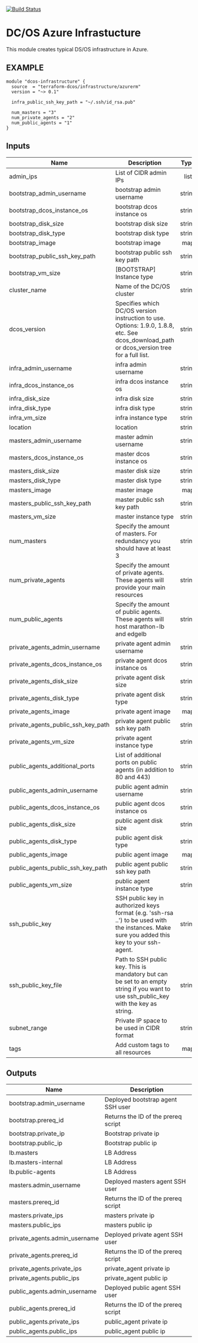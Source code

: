 [![Build Status](https://jenkins-terraform.mesosphere.com/service/dcos-terraform-jenkins/job/dcos-terraform/job/terraform-azurerm-infrastructure/job/master/badge/icon)](https://jenkins-terraform.mesosphere.com/service/dcos-terraform-jenkins/job/dcos-terraform/job/terraform-azurerm-infrastructure/job/master/)
# DC/OS Azure Infrastucture

This module creates typical DS/OS infrastructure in Azure.

## EXAMPLE

```hcl
module "dcos-infrastructure" {
  source  = "terraform-dcos/infrastructure/azurerm"
  version = "~> 0.1"

  infra_public_ssh_key_path = "~/.ssh/id_rsa.pub"

  num_masters = "3"
  num_private_agents = "2"
  num_public_agents = "1"
}
```


## Inputs

| Name | Description | Type | Default | Required |
|------|-------------|:----:|:-----:|:-----:|
| admin_ips | List of CIDR admin IPs | list | - | yes |
| bootstrap_admin_username | bootstrap admin username | string | `` | no |
| bootstrap_dcos_instance_os | bootstrap dcos instance os | string | `` | no |
| bootstrap_disk_size | bootstrap disk size | string | `` | no |
| bootstrap_disk_type | bootstrap disk type | string | `Standard_LRS` | no |
| bootstrap_image | bootstrap image | map | `<map>` | no |
| bootstrap_public_ssh_key_path | bootstrap public ssh key path | string | `` | no |
| bootstrap_vm_size | [BOOTSTRAP] Instance type | string | `Standard_B2s` | no |
| cluster_name | Name of the DC/OS cluster | string | - | yes |
| dcos_version | Specifies which DC/OS version instruction to use. Options: 1.9.0, 1.8.8, etc. See dcos_download_path or dcos_version tree for a full list. | string | `1.11.4` | no |
| infra_admin_username | infra admin username | string | `dcos_admin` | no |
| infra_dcos_instance_os | infra dcos instance os | string | `centos_7.3` | no |
| infra_disk_size | infra disk size | string | `128` | no |
| infra_disk_type | infra disk type | string | `Standard_LRS` | no |
| infra_vm_size | infra instance type | string | `Standard_DS11_v2` | no |
| location | location | string | `` | no |
| masters_admin_username | master admin username | string | `` | no |
| masters_dcos_instance_os | master dcos instance os | string | `` | no |
| masters_disk_size | master disk size | string | `` | no |
| masters_disk_type | master disk type | string | `Standard_LRS` | no |
| masters_image | master image | map | `<map>` | no |
| masters_public_ssh_key_path | master public ssh key path | string | `` | no |
| masters_vm_size | master instance type | string | `Standard_D4s_v3` | no |
| num_masters | Specify the amount of masters. For redundancy you should have at least 3 | string | `3` | no |
| num_private_agents | Specify the amount of private agents. These agents will provide your main resources | string | `1` | no |
| num_public_agents | Specify the amount of public agents. These agents will host marathon-lb and edgelb | string | `1` | no |
| private_agents_admin_username | private agent admin username | string | `` | no |
| private_agents_dcos_instance_os | private agent dcos instance os | string | `` | no |
| private_agents_disk_size | private agent disk size | string | `` | no |
| private_agents_disk_type | private agent disk type | string | `Standard_LRS` | no |
| private_agents_image | private agent image | map | `<map>` | no |
| private_agents_public_ssh_key_path | private agent public ssh key path | string | `` | no |
| private_agents_vm_size | private agent instance type | string | `Standard_D4s_v3` | no |
| public_agents_additional_ports | List of additional ports on public agents (in addition to 80 and 443) | string | `<list>` | no |
| public_agents_admin_username | public agent admin username | string | `` | no |
| public_agents_dcos_instance_os | public agent dcos instance os | string | `` | no |
| public_agents_disk_size | public agent disk size | string | `` | no |
| public_agents_disk_type | public agent disk type | string | `Standard_LRS` | no |
| public_agents_image | public agent image | map | `<map>` | no |
| public_agents_public_ssh_key_path | public agent public ssh key path | string | `` | no |
| public_agents_vm_size | public agent instance type | string | `Standard_D4s_v3` | no |
| ssh_public_key | SSH public key in authorized keys format (e.g. 'ssh-rsa ..') to be used with the instances. Make sure you added this key to your ssh-agent. | string | `` | no |
| ssh_public_key_file | Path to SSH public key. This is mandatory but can be set to an empty string if you want to use ssh_public_key with the key as string. | string | - | yes |
| subnet_range | Private IP space to be used in CIDR format | string | `172.31.0.0/16` | no |
| tags | Add custom tags to all resources | map | `<map>` | no |

## Outputs

| Name | Description |
|------|-------------|
| bootstrap.admin_username | Deployed bootstrap agent SSH user |
| bootstrap.prereq_id | Returns the ID of the prereq script |
| bootstrap.private_ip | Bootstrap private ip |
| bootstrap.public_ip | Bootstrap public ip |
| lb.masters | LB Address |
| lb.masters-internal | LB Address |
| lb.public-agents | LB Address |
| masters.admin_username | Deployed masters agent SSH user |
| masters.prereq_id | Returns the ID of the prereq script |
| masters.private_ips | masters private ip |
| masters.public_ips | masters public ip |
| private_agents.admin_username | Deployed private agent SSH user |
| private_agents.prereq_id | Returns the ID of the prereq script |
| private_agents.private_ips | private_agent private ip |
| private_agents.public_ips | private_agent public ip |
| public_agents.admin_username | Deployed public agent SSH user |
| public_agents.prereq_id | Returns the ID of the prereq script |
| public_agents.private_ips | public_agent private ip |
| public_agents.public_ips | public_agent public ip |

